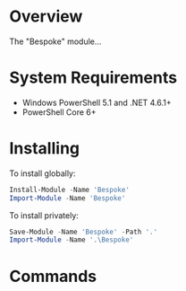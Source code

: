 # Overview

The "Bespoke" module...

# System Requirements

* Windows PowerShell 5.1 and .NET 4.6.1+
* PowerShell Core 6+

# Installing

To install globally:

```powershell
Install-Module -Name 'Bespoke'
Import-Module -Name 'Bespoke'
```

To install privately:

```powershell
Save-Module -Name 'Bespoke' -Path '.'
Import-Module -Name '.\Bespoke'
```

# Commands
